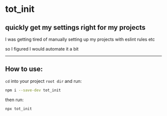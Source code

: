 # tot_init

## quickly get my settings right for my projects

I was getting tired of manually setting up my projects with eslint rules etc

so I figured I would automate it a bit

---

## How to use:

`cd` into your project `root dir` and run:

```zsh
npm i --save-dev tot_init
```

then run:

```zsh
npx tot_init
```

<!-- begin auto-generated rules list -->

<!-- end auto-generated rules list -->
